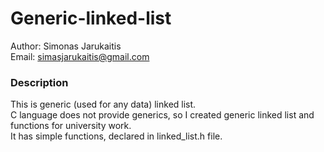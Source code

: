 # Generic-linked-list

Author: Simonas Jarukaitis<br>
Email: simasjarukaitis@gmail.com<br>

<h3>Description</h3>

This is generic (used for any data) linked list.<br>
C language does not provide generics, so I created generic linked list and functions for university work.<br>
It has simple functions, declared in linked_list.h file.

